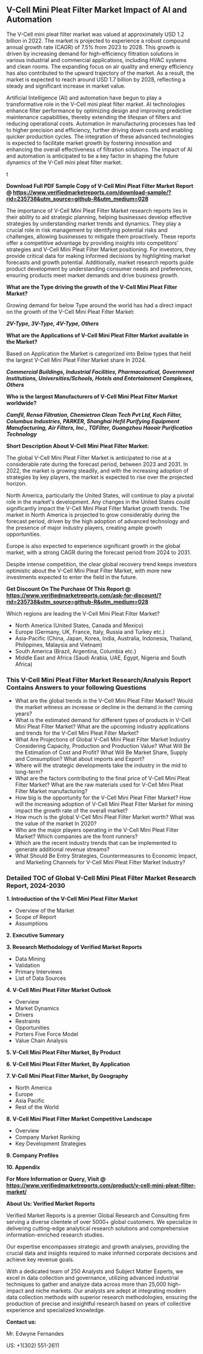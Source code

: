 <h2>V-Cell Mini Pleat Filter Market Impact of AI and Automation</h2><p>The V-Cell mini pleat filter market was valued at approximately USD 1.2 billion in 2022. The market is projected to experience a robust compound annual growth rate (CAGR) of 7.5% from 2023 to 2028. This growth is driven by increasing demand for high-efficiency filtration solutions in various industrial and commercial applications, including HVAC systems and clean rooms. The expanding focus on air quality and energy efficiency has also contributed to the upward trajectory of the market. As a result, the market is expected to reach around USD 1.7 billion by 2028, reflecting a steady and significant increase in market value.</p><p>Artificial Intelligence (AI) and automation have begun to play a transformative role in the V-Cell mini pleat filter market. AI technologies enhance filter performance by optimizing design and improving predictive maintenance capabilities, thereby extending the lifespan of filters and reducing operational costs. Automation in manufacturing processes has led to higher precision and efficiency, further driving down costs and enabling quicker production cycles. The integration of these advanced technologies is expected to facilitate market growth by fostering innovation and enhancing the overall effectiveness of filtration solutions. The impact of AI and automation is anticipated to be a key factor in shaping the future dynamics of the V-Cell mini pleat filter market.</p>t</p><p id="" class=""><strong>Download Full PDF Sample Copy of V-Cell Mini Pleat Filter Market Report @ <a href="https://www.verifiedmarketreports.com/download-sample/?rid=235738&utm_source=github-R&utm_medium=028" target="_blank">https://www.verifiedmarketreports.com/download-sample/?rid=235738&utm_source=github-R&utm_medium=028</a></strong></p><p>The importance of&nbsp;V-Cell Mini Pleat Filter Market research reports lies in their ability to aid strategic planning, helping businesses develop effective strategies by understanding market trends and dynamics. They play a crucial role in risk management by identifying potential risks and challenges, allowing businesses to mitigate them proactively. These reports offer a competitive advantage by providing insights into competitors' strategies and V-Cell Mini Pleat Filter Market positioning. For investors, they provide critical data for making informed decisions by highlighting market forecasts and growth potential. Additionally, market research reports guide product development by understanding consumer needs and preferences, ensuring products meet market demands and drive business growth.</p><p><strong>What are the&nbsp;Type driving the growth of the V-Cell Mini Pleat Filter Market?</strong></p><p id="" class="">Growing demand for below Type around the world has had a direct impact on the growth of the V-Cell Mini Pleat Filter Market:</p><em><strong>2V-Type, 3V-Type, 4V-Type, Others</strong></em></p><strong>What are the&nbsp;Applications&nbsp;of V-Cell Mini Pleat Filter Market available in the Market?</strong></p><p id="" class="">Based on Application the Market is categorized into Below types that held the largest V-Cell Mini Pleat Filter Market share In 2024.</p><em><strong>Commercial Buildings, Industrial Facilities, Pharmaceutical, Government Institutions, Universities/Schools, Hotels and Entertainment Complexes, Others</strong></em></p><strong>Who is the largest Manufacturers of V-Cell Mini Pleat Filter Market worldwide?</strong></p><p><em><strong>Camfil, Rensa Filtration, Chemietron Clean Tech Pvt Ltd, Koch Filter, Columbus Industries, PARKER, Shanghai Hefil Purifying Equipment Manufacturing, Air Filters, Inc., TGFilter, Guangzhou Haoair Purification Technology</strong></em></p><p id="" class=""><strong>Short Description About V-Cell Mini Pleat Filter Market:</strong></p><p>The global V-Cell Mini Pleat Filter Market is anticipated to rise at a considerable rate during the forecast period, between 2023 and 2031. In 2022, the market is growing steadily, and with the increasing adoption of strategies by key players, the market is expected to rise over the projected horizon.</p><p>North America, particularly the United States, will continue to play a pivotal role in the market's development. Any changes in the United States could significantly impact the V-Cell Mini Pleat Filter Market growth trends. The market in North America is projected to grow considerably during the forecast period, driven by the high adoption of advanced technology and the presence of major industry players, creating ample growth opportunities.</p><p>Europe is also expected to experience significant growth in the global market, with a strong CAGR during the forecast period from 2024 to 2031.</p><p>Despite intense competition, the clear global recovery trend keeps investors optimistic about the V-Cell Mini Pleat Filter Market, with more new investments expected to enter the field in the future.</p><p id="" class=""><strong>Get Discount On The Purchase Of This Report @ <a href="https://www.verifiedmarketreports.com/ask-for-discount/?rid=235738&utm_source=github-R&utm_medium=028" target="_blank">https://www.verifiedmarketreports.com/ask-for-discount/?rid=235738&utm_source=github-R&utm_medium=028</a></strong></p>Which regions are leading the V-Cell Mini Pleat Filter Market?</p><ul><li>North America (United States, Canada and Mexico)</li><li>Europe (Germany, UK, France, Italy, Russia and Turkey etc.)</li><li>Asia-Pacific (China, Japan, Korea, India, Australia, Indonesia, Thailand, Philippines, Malaysia and Vietnam)</li><li>South America (Brazil, Argentina, Columbia etc.)</li><li>Middle East and Africa (Saudi Arabia, UAE, Egypt, Nigeria and South Africa)</li></ul><h3 id="" class="">This V-Cell Mini Pleat Filter Market Research/Analysis Report Contains Answers to your following Questions</h3><ul><li>What are the global trends in the V-Cell Mini Pleat Filter Market? Would the market witness an increase or decline in the demand in the coming years?</li><li>What is the estimated demand for different types of products in V-Cell Mini Pleat Filter Market? What are the upcoming industry applications and trends for the V-Cell Mini Pleat Filter Market?</li><li>What Are Projections of Global V-Cell Mini Pleat Filter Market Industry Considering Capacity, Production and Production Value? What Will Be the Estimation of Cost and Profit? What Will Be Market Share, Supply and Consumption? What about imports and Export?</li><li>Where will the strategic developments take the industry in the mid to long-term?</li><li>What are the factors contributing to the final price of V-Cell Mini Pleat Filter Market? What are the raw materials used for V-Cell Mini Pleat Filter Market manufacturing?</li><li>How big is the opportunity for the V-Cell Mini Pleat Filter Market? How will the increasing adoption of V-Cell Mini Pleat Filter Market for mining impact the growth rate of the overall market?</li><li>How much is the global V-Cell Mini Pleat Filter Market worth? What was the value of the market In 2020?</li><li>Who are the major players operating in the V-Cell Mini Pleat Filter Market? Which companies are the front runners?</li><li>Which are the recent industry trends that can be implemented to generate additional revenue streams?</li><li>What Should Be Entry Strategies, Countermeasures to Economic Impact, and Marketing Channels for V-Cell Mini Pleat Filter Market Industry?</li></ul><h3 id="" class="">Detailed TOC of Global V-Cell Mini Pleat Filter Market Research Report, 2024-2030</h3><p id="" class=""><strong>1. Introduction of the V-Cell Mini Pleat Filter Market</strong></p><ul><li>Overview of the Market</li><li>Scope of Report</li><li>Assumptions</li></ul><p id="" class=""><strong>2. Executive Summary</strong></p><p id="" class=""><strong>3. Research Methodology of Verified Market Reports</strong></p><ul><li>Data Mining</li><li>Validation</li><li>Primary Interviews</li><li>List of Data Sources</li></ul><p id="" class=""><strong>4. V-Cell Mini Pleat Filter Market Outlook</strong></p><ul><li>Overview</li><li>Market Dynamics</li><li>Drivers</li><li>Restraints</li><li>Opportunities</li><li>Porters Five Force Model</li><li>Value Chain Analysis</li></ul><p id="" class=""><strong>5. V-Cell Mini Pleat Filter Market, By Product</strong></p><p id="" class=""><strong>6. V-Cell Mini Pleat Filter Market, By Application</strong></p><p id="" class=""><strong>7. V-Cell Mini Pleat Filter Market, By Geography</strong></p><ul><li>North America</li><li>Europe</li><li>Asia Pacific</li><li>Rest of the World</li></ul><p id="" class=""><strong>8. V-Cell Mini Pleat Filter Market Competitive Landscape</strong></p><ul><li>Overview</li><li>Company Market Ranking</li><li>Key Development Strategies</li></ul><p id="" class=""><strong>9. Company Profiles</strong></p><p id="" class=""><strong>10. Appendix</strong></p><p id="" class=""><strong>For More Information or Query, Visit @ <a href="https://www.verifiedmarketreports.com/product/v-cell-mini-pleat-filter-market/" target="_blank">https://www.verifiedmarketreports.com/product/v-cell-mini-pleat-filter-market/</a></strong></p><p id="" class=""><strong>About Us: Verified Market Reports</strong></p><p id="" class="">Verified Market Reports is a premier Global Research and Consulting firm serving a diverse clientele of over 5000+ global customers. We specialize in delivering cutting-edge analytical research solutions and comprehensive information-enriched research studies.</p><p id="" class="">Our expertise encompasses strategic and growth analyses, providing the crucial data and insights required to make informed corporate decisions and achieve key revenue goals.</p><p id="" class="">With a dedicated team of 250 Analysts and Subject Matter Experts, we excel in data collection and governance, utilizing advanced industrial techniques to gather and analyze data across more than 25,000 high-impact and niche markets. Our analysts are adept at integrating modern data collection methods with superior research methodologies, ensuring the production of precise and insightful research based on years of collective experience and specialized knowledge.</p><p id="" class=""><strong>Contact us:</strong></p><p id="" class="">Mr. Edwyne Fernandes</p><p id="" class="">US: +1(302) 551-2611</p>